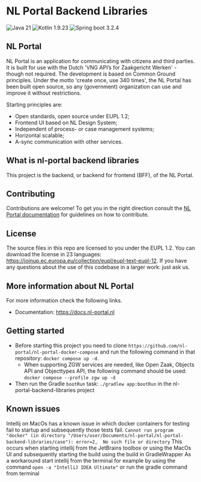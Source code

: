 # NL Portal Backend Libraries #

![Java 21](https://img.shields.io/badge/Java-21-green)
![Kotlin 1.9.23](https://img.shields.io/badge/Kotlin-1.9.23-green)
![Spring boot 3.2.4](https://img.shields.io/badge/Spring%20boot-3.2.3-green)

## NL Portal

NL Portal is an application for communicating with citizens and third parties. It is built for use with the Dutch 
'VNG API’s for Zaakgericht Werken' - though not required. The development is based on Common Ground principles. Under 
the motto 'create once, use 340 times', the NL Portal has been built open source, so any (government) organization can 
use and improve it without restrictions.

Starting principles are:
- Open standards, open source under EUPL 1.2;
- Frontend UI based on NL Design System;
- Independent of process- or case management systems;
- Horizontal scalable;
- A-sync communication with other services.

## What is nl-portal backend libraries
This project is the backend, or backend for frontend (BFF), of the NL Portal.

## Contributing
Contributions are welcome! To get you in the right direction consult the [NL Portal documentation](https://docs.nl-portal.nl/readme/contributing) for guidelines on how to contribute.

## License
The source files in this repo are licensed to you under the EUPL 1.2. You can download the license in 23 languages: https://joinup.ec.europa.eu/collection/eupl/eupl-text-eupl-12. If you have any questions about the use of this codebase in a larger work: just ask us.

## More information about NL Portal
For more information check the following links.
- Documentation: https://docs.nl-portal.nl

## Getting started
* Before starting this project you need to clone `https://github.com/nl-portal/nl-portal-docker-compose` and run the following command in that repository: `docker compose up -d`.
    * When supporting ZGW services are needed, like Open Zaak, Objects API and Objecttypes API, the following command should be used: `docker compose --profile zgw up -d`
* Then run the Gradle `bootRun` task: `./gradlew app:bootRun` in the nl-portal-backend-libraries project


## Known issues
Intellij on MacOs has a known issue in which docker containers for testing fail to startup and subsequently those tests fail.
``
Cannot run program "docker" (in directory "/Users/user/Documents/nl-portal/nl-portal-backend-libraries/case"): error=2, 
No such file or directory
``
This occurs when starting intellij from the JetBrains toolbox or using the MacOs UI and subsequently starting the build using the build in GradleWrapper 
As a workaround start intellij from the terminal for example by using the command
``open -a "IntelliJ IDEA Ultimate"``
or run the gradle command from terminal
